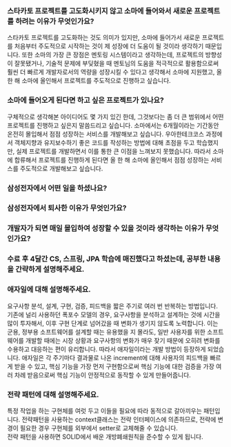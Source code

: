 ### 스타카토 프로젝트를 고도화시키지 않고 소마에 들어와서 새로운 프로젝트를 하려는 이유가 무엇인가요?
스타카토 프로젝트를 고도화하는 것도 의미가 있지만, 소마에 들어가서 새로운 프로젝트를 처음부터 주도적으로 시작하는 것이 제 성장에 더 도움이 될 것이라 생각하기 때문입니다.
또한 소마의 가장 큰 장점은 멘토링 시스템이라고 생각하는데, 프로젝트의 방향성이 잘못됐거나, 기술적 문제에 부딪혔을 때 멘토님의 도움을 적극적으로 활용함으로써
훨씬 더 빠르게 개발자로서의 역량을 성장시킬 수 있다고 생각해서 소마에 지원했고, 올 한 해 소마에 올인해서 프로젝트를 주도적으로 진행하고 싶습니다.

### 소마에 들어오게 된다면 하고 싶은 프로젝트가 있나요?
구체적으로 생각해본 아이디어도 몇 가지 있긴 한데, 그것보다는 좀 더 큰 범위에서 어떤 프로젝트를 진행하고 싶은지 말씀드리고 싶습니다.
소마에서는 6개월이라는 기간동안 온전히 몰입해서 점점 성장하는 서비스를 개발해보고 싶습니다.
우아한테크코스 과정에서 객체지향과 유지보수하기 좋은 코드를 작성하는 방법에 대해 초점을 두고 학습했지만,
실제 프로젝트를 개발하면서 이를 통한 큰 이점을 느껴보지 못했습니다.
따라서 소마에 합류해서 프로젝트를 진행하게 된다면 올 한 해 소마에 올인해서 점점 성장하는 서비스를 주도적으로 개발해보고 싶습니다.

### 삼성전자에서 어떤 일을 하셨나요?

### 삼성전자에서 퇴사한 이유가 무엇인가요?

### 개발자가 되면 매일 몰입하여 성장할 수 있을 것이라 생각하는 이유가 무엇인가요?

### 수료 후 4달간 CS, 스프링, JPA 학습에 매진했다고 하셨는데, 공부한 내용을 간략하게 설명해주세요.

### 애자일에 대해 설명해주세요.
요구사항 분석, 설계, 구현, 검증, 피드백을 짧은 주기로 여러 번 반복하는 방법입니다.
기존에 널리 사용하던 폭포수 모델의 경우, 요구사항을 분석하고 설계하는 것에 시간을 많이 투자해서, 이후 구현 단계로 넘어갔을 때 변화가 생기지 않도록 노력합니다.
이는 군용, 정부용 소프트웨어를 설계할 때는 유용했을 지 몰라도, 일반 사용자를 위한 소프트웨어를 개발할 때에는 시장 상황과 요구사항의 변화가 매우 잦기 때문에
오히려 변화를 수용하고 대응하는 편이 유리합니다. 따라서 애자일이라는 개발 방법이 등장하게 되었습니다.
애자일은 각 주기마다 결과물로 나온 increment에 대해 사용자의 피드백을 빠르게 받을 수 있고, 핵심 기능을 가장 먼저 구현함으로써
핵심 기능에 대한 검증을 가장 여러 차례 받음으로써 핵심 기능이 안정적으로 동작할 수 있게 만들어줍니다.

### 전략 패턴에 대해 설명해주세요.
특정 작업을 하는 구현체를 여럿 두고 이들을 필요에 따라 동적으로 갈아끼우는 패턴입니다.
전략패턴을 사용하는 context클래스는 전략 인터페이스에 의존하므로, 전략에 변경이 필요한 경우 구현체를 외부에서 setter로 교체해줄 수 있습니다.  
전략 패턴을 사용하면 SOLID에서 배운 개방폐쇄원칙을 준수할 수 있게 됩니다.
